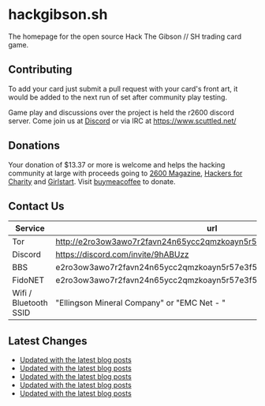 # hackgibson.sh
The homepage for the open source Hack The Gibson // SH trading card game.


## Contributing

To add your card just submit a pull request with your card's front art, it would be added to the next run of set after community play testing.

Game play and discussions over the project is held the r2600 discord server. Come join us at [Discord](https://discord.com/invite/9hABUzz) or via IRC at https://www.scuttled.net/


## Donations

Your donation of $13.37 or more is welcome and helps the hacking community at large with proceeds going to [2600 Magazine](https://2600.com/), [Hackers for Charity](https://hackersforcharity.org) and [Girlstart](https://girlstart.org).  Visit [buymeacoffee](https://www.buymeacoffee.com/hackgibson.sh) to donate.


## Contact Us

Service | url
-|-
Tor | http://e2ro3ow3awo7r2favn24n65ycc2qmzkoayn5r57e3f56nvjwdcgg32ad.onion
Discord | https://discord.com/invite/9hABUzz
BBS | e2ro3ow3awo7r2favn24n65ycc2qmzkoayn5r57e3f56nvjwdcgg32ad.onion:23
FidoNET | e2ro3ow3awo7r2favn24n65ycc2qmzkoayn5r57e3f56nvjwdcgg32ad.onion:24554
Wifi / Bluetooth SSID | "Ellingson Mineral Company" or "EMC Net - <fidonet address>"

## Latest Changes
<!-- BLOG-POST-LIST:START -->
- [Updated with the latest blog posts](https://github.com/DFW2600/hackgibson.sh/commit/cbeb384c54ced3b2198e9277a707df56f1836cb7)
- [Updated with the latest blog posts](https://github.com/DFW2600/hackgibson.sh/commit/0f79bda1d08b3d7be5bd42ea08f9eb8fc082e269)
- [Updated with the latest blog posts](https://github.com/DFW2600/hackgibson.sh/commit/a88f12f6c0359772e4b57d5c208dc53378052627)
- [Updated with the latest blog posts](https://github.com/DFW2600/hackgibson.sh/commit/7ffa19871033372a1601665fe86994b45b42bb44)
- [Updated with the latest blog posts](https://github.com/DFW2600/hackgibson.sh/commit/1d937d466ba2f20ae9e31899bf8bfbe5b0ce80b3)
<!-- BLOG-POST-LIST:END -->
